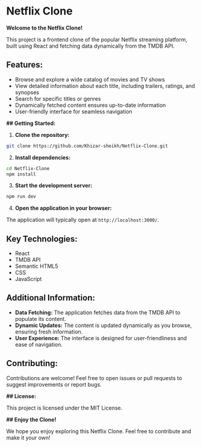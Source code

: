  # Netflix Clone

**Welcome to the Netflix Clone!** 

This project is a frontend clone of the popular Netflix streaming platform, built using React and fetching data dynamically from the TMDB API. 

## Features:

* Browse and explore a wide catalog of movies and TV shows 
* View detailed information about each title, including trailers, ratings, and synopses 
* Search for specific titles or genres 
* Dynamically fetched content ensures up-to-date information 
* User-friendly interface for seamless navigation 

**##  Getting Started:**

1. **Clone the repository:**

```bash
git clone https://github.com/Khizar-sheikh/Netflix-Clone.git
```

2. **Install dependencies:**

```bash
cd Netflix-Clone
npm install
```

3. **Start the development server:**

```bash
npm run dev
```

4. **Open the application in your browser:**

The application will typically open at `http://localhost:3000/`.

## Key Technologies:

* React
* TMDB API
* Semantic HTML5
* CSS
* JavaScript

## Additional Information:

* **Data Fetching:** The application fetches data from the TMDB API to populate its content.
* **Dynamic Updates:** The content is updated dynamically as you browse, ensuring fresh information.
* **User Experience:** The interface is designed for user-friendliness and ease of navigation.

## Contributing:

Contributions are welcome! Feel free to open issues or pull requests to suggest improvements or report bugs.

**## License:**

This project is licensed under the MIT License.

**## Enjoy the Clone!**

We hope you enjoy exploring this Netflix Clone. Feel free to contribute and make it your own!

